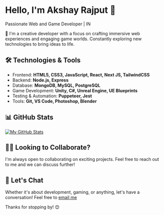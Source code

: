 # Hello, I'm Akshay Rajput 👋

Passionate Web and Game Developer | IN

🚀 I'm a creative developer with a focus on crafting immersive web experiences and engaging game worlds. Constantly exploring new technologies to bring ideas to life.

## 🛠️ Technologies & Tools

- Frontend: **HTML5, CSS3, JavaScript, React, Next JS, TailwindCSS**
- Backend: **Node.js, Express**
- Database: **MongoDB, MySQL, PostgreSQL**
- Game Development: **Unity, C#, Unreal Engine, UE Blueprints**
- Testing & Automation: **Puppeteer, Jest**
- Tools: **Git, VS Code, Photoshop, Blender**

## 📊 GitHub Stats

[![My GitHub Stats](https://github-readme-stats.vercel.app/api?username=akshaymrajput&count_private=true&show_icons=true&theme=radical)](https://github.com/akshaymrajput)


## 👯‍♂️ Looking to Collaborate?

I'm always open to collaborating on exciting projects. Feel free to reach out to me and we can discuss further!

## 💬 Let's Chat

Whether it's about development, gaming, or anything, let's have a conversation! Feel free to [email me](mailto:akshaymrajput@gmail.com)

Thanks for stopping by! 😊
